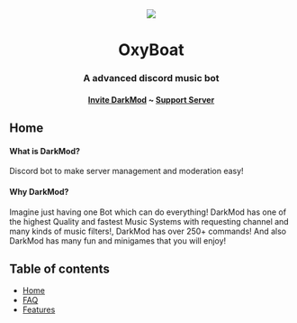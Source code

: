 <center>
  <img src = "https://capsule-render.vercel.app/api?type=waving&color=gradient&height=200&section=header&text=DarkMod&fontSize=80&fontAlignY=35&animation=twinkling&fontColor=gradient"></img>
</center>

 <h1 align = "center">OxyBoat</h1>
 <h3 align = "center">A advanced discord music bot</h3>
 <h4 align = "center"><a href = "https://darkmodbot.ml">Invite DarkMod</a> ~ <a href = "https://discord.gg/GudQ2PkyGk">Support Server</a></h4>

<p>
  <h2>Home</h2>
  <h4>What is DarkMod?</h4>
  Discord bot to make server management and moderation easy!

  <h4>Why DarkMod?</h4>
  Imagine just having one Bot which can do everything! DarkMod has one of the highest Quality and fastest Music Systems with requesting channel and many kinds of music filters!, DarkMod has over 250+ commands! And also DarkMod has many fun and minigames that you will enjoy!
</p>

<p>
<h2>Table of contents</h2>
<ul>
  <li><a href = "#home">Home</a></li>
  <li><a href = "FAQ.md">FAQ</a></li>
  <li><a href = "Features.md">Features</a></li>
</ul>
